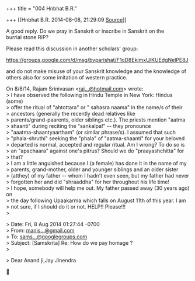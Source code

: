 +++
title = "004 Hnbhat B.R."

+++
[[Hnbhat B.R.	2014-08-08, 21:29:09 [Source](https://groups.google.com/g/samskrita/c/I7s-HT-n1fc)]]



A good reply. Do we pray in Sanskrit or inscribe in Sanskrit on the  
burrial stone RIP?  
  
Please read this discussion in another scholars' group:  
  
<https://groups.google.com/d/msg/bvparishat/F1oD8EkjmxU/KUEdgNelPE8J>  
  
and do not make misuse of your Sanskrit knowledge and the knowledge of  
others also for some imitation of western practice.  

  
On 8/8/14, Rajam Srinivasan \<[raj...@hotmail.com]()\> wrote:  
\> I have observed the following in Hindu Temple in New York: Hindus (some)  
\> offer the ritual of "ahtottara" or " sahasra naama" in the name/s of their  
\> ancestors (generally the recently dead relatives like  
\> parents/grand-paarents, older siblings etc.). The priests mention "aatma  
\> shaanti" during reciting the "sankalpa!" -- they pronounce  
\> "aaatma-shaantyaartham" (or similar phrase/s). I assumed that such  
\> "phala-shruthi" seeking the "phala" of "aatma-shaanti" for your beloved  
\> departed is normal, accepted and regular ritual. Am I wrong? To do so is  
\> an "apachaara" against one's pitrus? Should we do "praayashchitta" for  
\> that?  
\> I am a little anguished because I (a female) has done it in the name of my  
\> parents, grand-mother, older and younger siblings and an older sister  
\> (atthey) of my father -- whom I hadn't even seen, but my father had never  
\> forgotten her and did "shraaddha" for her throughout his life time!  
\> I hope, somebody will help me out. My father passed away (30 years ago) on  
\> the day following Upaakarma which falls on August 11th of this year. I am  
\> not sure, if I should do it or not. HELP!! Please!!!  
\>  

\> Date: Fri, 8 Aug 2014 01:27:44 -0700  
\> From: [manis...@gmail.com]()  
\> To: [sams...@googlegroups.com]()  
\> Subject: \[Samskrita\] Re: How do we pay homage ?  
\>  

\> Dear Anand ji,Jay Jinendra  




